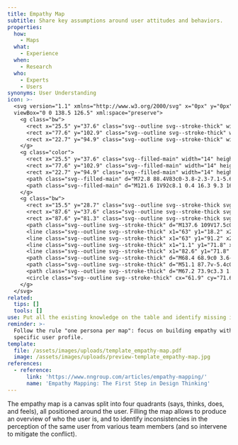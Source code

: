 ```yaml
---
title: Empathy Map
subtitle: Share key assumptions around user attitudes and behaviors.
properties:
  how:
    - Maps
  what:
    - Experience
  when:
    - Research
  who:
    - Experts
    - Users
synonyms: User Understanding
icon: >-
  <svg version="1.1" xmlns="http://www.w3.org/2000/svg" x="0px" y="0px"
  viewBox="0 0 138.5 126.5" xml:space="preserve">
    <g class="bw">
      <rect x="25.5" y="37.6" class="svg--outline svg--stroke-thick" width="14" height="12.8"/>
      <rect x="77.6" y="102.9" class="svg--outline svg--stroke-thick" width="14" height="12.8"/>
      <rect x="22.7" y="94.9" class="svg--outline svg--stroke-thick" width="14" height="12.8"/>
    </g>
    <g class="color">
      <rect x="25.5" y="37.6" class="svg--filled-main" width="14" height="12.8"/>
      <rect x="77.6" y="102.9" class="svg--filled-main" width="14" height="12.8"/>
      <rect x="22.7" y="94.9" class="svg--filled-main" width="14" height="12.8"/>
      <path class="svg--filled-main" d="M72.8 88.4V83c0-3.8-2.3-7.1-5.6-8.5H56.7c-3.3 1.4-5.6 4.7-5.6 8.5v5.4c0 0 4.4 2.8 10.9 2.8C68.4 91.2 72.8 88.4 72.8 88.4z"/>
      <path class="svg--filled-main" d="M121.6 1V92c8.1 0.4 16.3 9.3 16.3 14.4V17.2C137.9 8.2 130.6 0.9 121.6 1"/>
    </g>
    <g class="bw">
      <rect x="15.5" y="28.7" class="svg--outline svg--stroke-thick svg--filled-light" width="14" height="12.8"/>
      <rect x="87.6" y="37.6" class="svg--outline svg--stroke-thick svg--filled-light" width="14" height="12.8"/>
      <rect x="87.6" y="81.3" class="svg--outline svg--stroke-thick svg--filled-light" width="14" height="12.8"/>
      <path class="svg--outline svg--stroke-thick" d="M137.6 109V17.5c0-9.2-7.5-16.6-16.6-16.6V1v91.4C130.2 92.3 137.6 99.8 137.6 109c0 9.2-7.5 16.6-16.6 16.6v0h-16.4H87 0.9v-108h119.5"/>
      <line class="svg--outline svg--stroke-thick" x1="63" y1="18.2" x2="63" y2="52"/>
      <line class="svg--outline svg--stroke-thick" x1="63" y1="91.2" x2="63" y2="124.9"/>
      <line class="svg--outline svg--stroke-thick" x1="1.1" y1="71.8" x2="42.4" y2="71.8"/>
      <line class="svg--outline svg--stroke-thick" x1="82.6" y1="71.8" x2="120.7" y2="71.8"/>
      <path class="svg--outline svg--stroke-thick" d="M68.4 68.9c0 3.6-2.9 6.5-6.4 6.5 -3.5 0-6.4-2.9-6.4-6.5v-2.2c0-3.6 2.9-6.5 6.4-6.5 3.5 0 6.4 2.9 6.4 6.5V68.9z"/>
      <path class="svg--outline svg--stroke-thick" d="M51.1 87.7v-5.4c0-3.8 2.3-7.1 5.6-8.5"/>
      <path class="svg--outline svg--stroke-thick" d="M67.2 73.9c3.3 1.4 5.6 4.7 5.6 8.5v5.4"/>
      <circle class="svg--outline svg--stroke-thick" cx="61.9" cy="71.6" r="19.6"/>
    </g>
  </svg>
related:
  tips: []
  tools: []
use: Put all the existing knowledge on the table and identify missing information.
reminder: >-
  Follow the rule "one persona per map": focus on building empathy with a
  specific user profile.
template:
  file: /assets/images/uploads/template_empathy-map.pdf
  image: /assets/images/uploads/preview-template_empathy-map.jpg
references:
  - reference:
      link: 'https://www.nngroup.com/articles/empathy-mapping/'
      name: 'Empathy Mapping: The First Step in Design Thinking'
---
```

The empathy map is a canvas split into four quadrants (says, thinks, does, and feels), all positioned around the user. Filling the map allows to produce an overview of who the user is, and to identify inconsistencies in the perception of the same user from various team members (and so intervene to mitigate the conflict).

